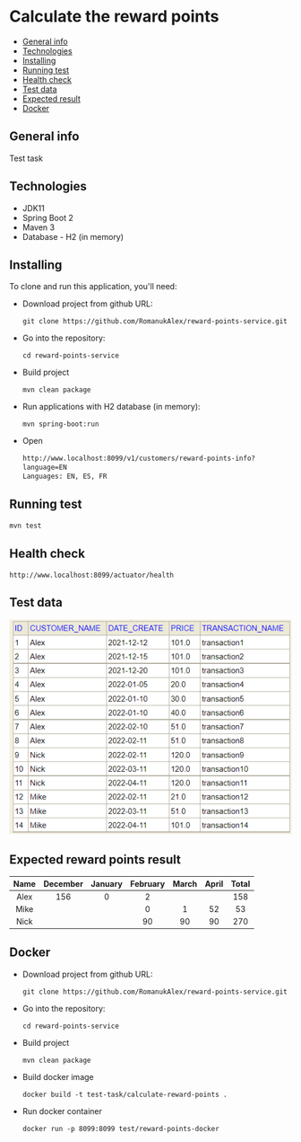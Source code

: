 # Calculate the reward points
* [General info](#general-info)
* [Technologies](#technologies)
* [Installing](#installing)
* [Running test](#running-test)
* [Health check](#health-check)
* [Test data](#test-data)
* [Expected result](#expected-result)
* [Docker](#docker)

## General info
Test task

## Technologies
- JDK11
- Spring Boot 2
- Maven 3
- Database - H2 (in memory)

## Installing
To clone and run this application, you'll need:
- Download project from github URL:

      git clone https://github.com/RomanukAlex/reward-points-service.git

- Go into the repository:

      cd reward-points-service

- Build project

      mvn clean package

- Run applications with H2 database (in memory): 

      mvn spring-boot:run

- Open 

      http://www.localhost:8099/v1/customers/reward-points-info?language=EN
      Languages: EN, ES, FR

## Running test
    mvn test

## Health check
    http://www.localhost:8099/actuator/health

## Test data
![test-data.png](image/test_data.png)

## Expected reward points result
Name | December | January | February | March | April| Total |
:---: | :---: | :---: | :---: | :---: | :---: | :---: |
Alex | 156 | 0 | 2 |   |   | 158 |
Mike |   |   | 0 | 1 | 52 | 53 |
Nick |   |   | 90 | 90 | 90 | 270 |

## Docker
- Download project from github URL:

      git clone https://github.com/RomanukAlex/reward-points-service.git

- Go into the repository:

      cd reward-points-service

- Build project

      mvn clean package

- Build docker image

      docker build -t test-task/calculate-reward-points .

- Run docker container

      docker run -p 8099:8099 test/reward-points-docker
